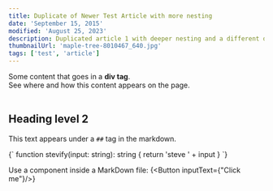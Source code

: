 ```yaml
---
title: Duplicate of Newer Test Article with more nesting
date: 'September 15, 2015'
modified: 'August 25, 2023'
description: Duplicated article 1 with deeper nesting and a different date for testing stuff
thumbnailUrl: 'maple-tree-8010467_640.jpg'
tags: ['test', 'article']
---
```


<div>
  Some content that goes in a <strong>div tag</strong>. <br/>
  See where and how this content appears on the page.
</div>

<br/>

## Heading level 2

This text appears under a `##` tag in the markdown.

<SyntaxHighlighter language="typescript">
  {`
    function stevify(input: string): string {
      return 'steve ' + input
    }
  `}
</SyntaxHighlighter>

Use a component inside a MarkDown file: {<Button inputText={"Click me"}/>}
